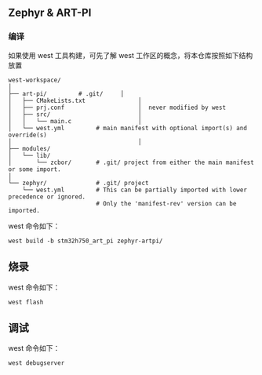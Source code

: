 ## Zephyr & ART-PI

### 编译
如果使用 west 工具构建，可先了解 west 工作区的概念，将本仓库按照如下结构放置
```
west-workspace/
│
├── art-pi/         # .git/     │
│   ├── CMakeLists.txt               │
│   ├── prj.conf                     │  never modified by west
│   ├── src/                         │
│   │   └── main.c                   │
│   └── west.yml         # main manifest with optional import(s) and override(s)
│                                    │
├── modules/
│   └── lib/
│       └── zcbor/       # .git/ project from either the main manifest or some import.
│
└── zephyr/              # .git/ project
    └── west.yml         # This can be partially imported with lower precedence or ignored.
                         # Only the 'manifest-rev' version can be imported.
```
west 命令如下：
```
west build -b stm32h750_art_pi zephyr-artpi/
```
## 烧录
west 命令如下：
```
west flash
```

## 调试
west 命令如下：
```
west debugserver
```